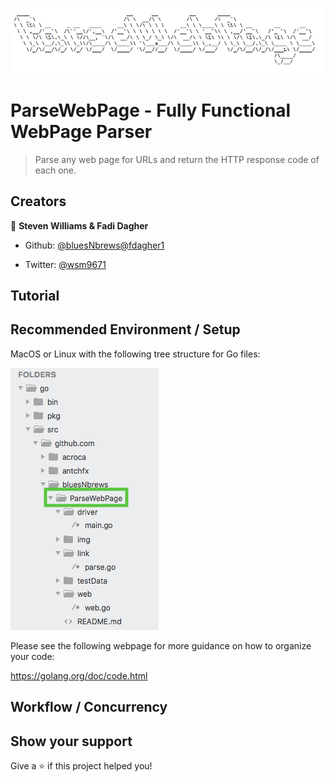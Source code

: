 ![ParseWebPage](https://github.com/bluesNbrews/ParseWebPage/blob/master/img/readmeTitleImg.png)

# ParseWebPage - Fully Functional WebPage Parser

> Parse any web page for URLs and return the HTTP response code of each one.

## Creators

👤 **Steven Williams & Fadi Dagher**

* Github: [@bluesNbrews](https://github.com/bluesNbrews)[@fdagher1](https://github.com/fdagher1)

* Twitter: [@wsm9671](https://twitter.com/wsm9671)

## Tutorial

## Recommended Environment / Setup

MacOS or Linux with the following tree structure for Go files:

![ParseWebPage](https://github.com/bluesNbrews/ParseWebPage/blob/master/img/fileStructure.png)

Please see the following webpage for more guidance on how to organize your code:

https://golang.org/doc/code.html

## Workflow / Concurrency

## Show your support

Give a ⭐️ if this project helped you!


